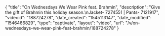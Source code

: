{
    "title": "On Wednesdays We Wear Pink feat. Brahmin",
    "description": "Give the gift of Brahmin this holiday season.\nJacket- 7274551 | Pants- 7121917",
    "videoid": "188724278",
    "date_created": "1545113147",
    "date_modified": "1546466829",
    "type": "captivate",
    "layout": "video",
    "url": "\/v\/on-wednesdays-we-wear-pink-feat-brahmin\/188724278"
}